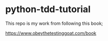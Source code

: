 # python-tdd-tutorial

This repo is my work from following this book;

https://www.obeythetestinggoat.com/book
